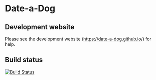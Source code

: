 # Date-a-Dog

## Development website
Please see the development website (https://date-a-dog.github.io/) for help.

## Build status
[![Build Status](https://travis-ci.org/Date-a-Dog/Date-a-Dog.svg?branch=master)](https://travis-ci.org/Date-a-Dog/Date-a-Dog)
